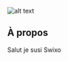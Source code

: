 ![alt text](https://media.giphy.com/media/xT9IgG50Fb7Mi0prBC/giphy.gif)

## À propos

Salut je susi Swixo

